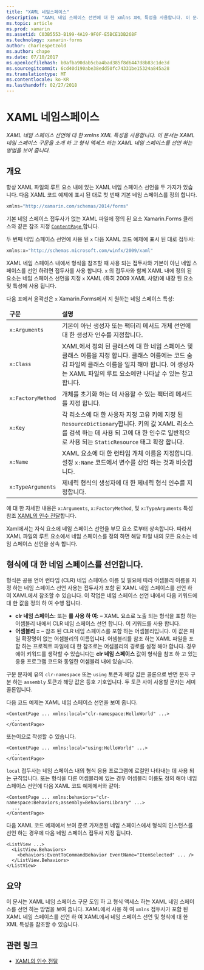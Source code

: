 ```yaml
---
title: "XAML 네임스페이스"
description: "XAML 네임 스페이스 선언에 대 한 xmlns XML 특성을 사용합니다. 이 문서는 XAML 네임 스페이스 구문을 소개 하 고 형식 액세스 하는 XAML 네임 스페이스를 선언 하는 방법을 보여 줍니다."
ms.topic: article
ms.prod: xamarin
ms.assetid: C03B5553-B199-4A19-9F0F-E5BCE1DB268F
ms.technology: xamarin-forms
author: charlespetzold
ms.author: chape
ms.date: 07/10/2017
ms.openlocfilehash: b0afba90dab5cba4bad385f8d6447d8b83c1de3d
ms.sourcegitcommit: 6cd40d190abe38edd50fc74331be15324a845a28
ms.translationtype: MT
ms.contentlocale: ko-KR
ms.lasthandoff: 02/27/2018
---
```

# <a name="xaml-namespaces"></a>XAML 네임스페이스

_XAML 네임 스페이스 선언에 대 한 xmlns XML 특성을 사용합니다. 이 문서는 XAML 네임 스페이스 구문을 소개 하 고 형식 액세스 하는 XAML 네임 스페이스를 선언 하는 방법을 보여 줍니다._

## <a name="overview"></a>개요

항상 XAML 파일의 루트 요소 내에 있는 XAML 네임 스페이스 선언을 두 가지가 있습니다. 다음 XAML 코드 예제에 표시 된 대로 첫 번째 기본 네임 스페이스를 정의 합니다.

```csharp
xmlns="http://xamarin.com/schemas/2014/forms"
```

기본 네임 스페이스 접두사가 없는 XAML 파일에 정의 된 요소 Xamarin.Forms 클래스와 같은 참조 지정 [ `ContentPage` ](https://developer.xamarin.com/api/type/Xamarin.Forms.ContentPage/)합니다.

두 번째 네임 스페이스 선언에 사용 된 `x` 다음 XAML 코드 예제에 표시 된 대로 접두사:

```csharp
xmlns:x="http://schemas.microsoft.com/winfx/2009/xaml"
```

XAML 네임 스페이스 내에서 형식을 참조할 때 사용 되는 접두사와 기본이 아닌 네임 스페이스를 선언 하려면 접두사를 사용 합니다. `x` 의 접두사와 함께 XAML 내에 정의 된 요소는 네임 스페이스 선언을 지정 `x` XAML (특히 2009 XAML 사양)에 내장 된 요소 및 특성에 사용 됩니다.

다음 표에서 윤곽선은 `x` Xamarin.Forms에서 지 원하는 네임 스페이스 특성:

<table>
 <thead>
   <tr>
     <td><strong>구문</strong></td>
     <td><strong>설명</strong></td>
   </tr>
 </thead>
 <tbody>
   <tr>
     <td><code>x:Arguments</code></td>
     <td>기본이 아닌 생성자 또는 팩터리 메서드 개체 선언에 대 한 생성자 인수를 지정합니다.</td>
   </tr>
   <tr>
     <td><code>x:Class</code></td>
     <td>XAML에서 정의 된 클래스에 대 한 네임 스페이스 및 클래스 이름을 지정 합니다. 클래스 이름에는 코드 숨김 파일의 클래스 이름을 일치 해야 합니다. 이 생성자는 XAML 파일의 루트 요소에만 나타날 수 있는 참고 합니다.</td>
   </tr>
   <tr>
     <td><code>x:FactoryMethod</code></td>
     <td>개체를 초기화 하는 데 사용할 수 있는 팩터리 메서드를 지정 합니다.</td>
   </tr>
   <tr>
     <td><code>x:Key</code></td>
     <td>각 리소스에 대 한 사용자 지정 고유 키에 지정 된 <code>ResourceDictionary</code>합니다. 키의 값 XAML 리소스를 검색 하는 데 사용 되 고에 대 한 인수로 일반적으로 사용 되는 <code>StaticResource</code> 태그 확장 합니다.</td>
   </tr>
   <tr>
     <td><code>x:Name</code></td>
     <td>XAML 요소에 대 한 런타임 개체 이름을 지정합니다. 설정 <code>x:Name</code> 코드에서 변수를 선언 하는 것과 비슷합니다.</td>
   </tr>
   <tr>
     <td><code>x:TypeArguments</code></td>
     <td>제네릭 형식의 생성자에 대 한 제네릭 형식 인수를 지정합니다.</td>
   </tr>
 </tbody>
</table>

에 대 한 자세한 내용은 `x:Arguments`, `x:FactoryMethod`, 및 `x:TypeArguments` 특성 참조 [XAML의 인수 전달](~/xamarin-forms/xaml/passing-arguments.md)합니다.

Xaml에서는 자식 요소에 네임 스페이스 선언을 부모 요소 로부터 상속합니다. 따라서 XAML 파일의 루트 요소에서 네임 스페이스를 정의 하면 해당 파일 내의 모든 요소는 네임 스페이스 선언을 상속 합니다.

## <a name="declaring-namespaces-for-types"></a>형식에 대 한 네임 스페이스를 선언합니다.

형식은 공용 언어 런타임 (CLR) 네임 스페이스 이름 및 필요에 따라 어셈블리 이름을 지정 하는 네임 스페이스 선언 사용는 접두사가 포함 된 XAML 네임 스페이스를 선언 하 여 XAML에서 참조할 수 있습니다. 이 작업은 네임 스페이스 선언 내에서 다음 키워드에 대 한 값을 정의 하 여 수행 됩니다.

- **clr 네임 스페이스:** 또는 **를 사용 하 여:** – XAML 요소로 노출 되는 형식을 포함 하는 어셈블리 내에서 CLR 네임 스페이스 선언 합니다. 이 키워드를 사용 합니다.
- **어셈블리 =** – 참조 된 CLR 네임 스페이스를 포함 하는 어셈블리입니다. 이 값은 파일 확장명이 없는 어셈블리의 이름입니다. 어셈블리를 참조 하는 XAML 파일을 포함 하는 프로젝트 파일에 대 한 참조로는 어셈블리의 경로를 설정 해야 합니다. 경우에이 키워드를 생략할 수 있습니다는 **clr 네임 스페이스** 값이 형식을 참조 하 고 있는 응용 프로그램 코드와 동일한 어셈블리 내에 있습니다.

구분 문자에 유의 `clr-namespace` 또는 `using` 토큰과 해당 값은 콜론으로 반면 문자 구분 하는 `assembly` 토큰과 해당 값은 등호 기호입니다. 두 토큰 사이 사용할 문자는 세미콜론입니다.

다음 코드 예제는 XAML 네임 스페이스 선언을 보여 줍니다.

```xaml
<ContentPage ... xmlns:local="clr-namespace:HelloWorld" ...>
  ...
</ContentPage>
```

또는이으로 작성할 수 있습니다.

```xaml
<ContentPage ... xmlns:local="using:HelloWorld" ...>
  ...
</ContentPage>
```

`local` 접두사는 네임 스페이스 내의 형식 응용 프로그램에 로컬인 나타내는 데 사용 되는 규칙입니다. 또는 형식을 다른 어셈블리에 있는 경우 어셈블리 이름도 정의 해야 네임 스페이스 선언에 다음 XAML 코드 예제에서와 같이:

```xaml
<ContentPage ... xmlns:behaviors="clr-namespace:Behaviors;assembly=BehaviorsLibrary" ...>
  ...
</ContentPage>
```

다음 XAML 코드 예제에서 보여 준로 가져온된 네임 스페이스에서 형식의 인스턴스를 선언 하는 경우에 다음 네임 스페이스 접두사 지정 됩니다.

```xaml
<ListView ...>
  <ListView.Behaviors>
    <behaviors:EventToCommandBehavior EventName="ItemSelected" ... />
  </ListView.Behaviors>
</ListView>
```

## <a name="summary"></a>요약

이 문서는 XAML 네임 스페이스 구문 도입 하 고 형식 액세스 하는 XAML 네임 스페이스를 선언 하는 방법을 보여 줍니다. XAML에서 사용 하 여 `xmlns` 접두사가 포함 된 XAML 네임 스페이스를 선언 하 여 XAML에서 네임 스페이스 선언 및 형식에 대 한 XML 특성을 참조할 수 있습니다.


## <a name="related-links"></a>관련 링크

- [XAML의 인수 전달](~/xamarin-forms/xaml/passing-arguments.md)
